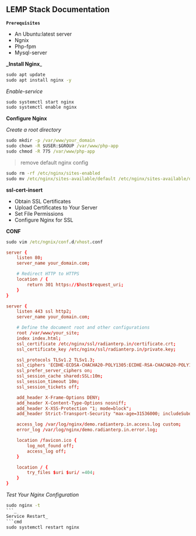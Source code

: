 ## LEMP Stack Documentation 

**`Prerequisites`**
- An Ubuntu:latest server
- Ngnix
- Php-fpm
- Mysql-server

**_Install Nginx**_

```cmd
sudo apt update
sudo apt install nginx -y
```
_Enable-service_

```cmd
sudo systemctl start nginx
sudo systemctl enable nginx
```

**Configure Nginx**

_Create a root directory_

```cmd
sudo mkdir -p /var/www/your_domain
sudo chown -R $USER:$GROUP /var/www/php-app
sudo chmod -R 775 /var/www/php-app
```

> remove default nginx config 
```cmd
sudo rm -rf /etc/nginx/sites-enabled
sudo mv /etc/nginx/sites-available/default /etc/nginx/sites-available/default.org
```
**ssl-cert-insert**

* Obtain SSL Certificates
* Upload Certificates to Your Server
* Set File Permissions
* Configure Nginx for SSL

**CONF**

```cmd
sudo vim /etc/ngnix/conf.d/vhost.conf
```
```conf
server {
    listen 80;
    server_name your_domain.com;

    # Redirect HTTP to HTTPS
    location / {
        return 301 https://$host$request_uri;
    }
}

server {
    listen 443 ssl http2;
    server_name your_domain.com;

    # Define the document root and other configurations
    root /var/www/your_site;
    index index.html;
    ssl_certificate /etc/nginx/ssl/radianterp.in/certificate.crt;
    ssl_certificate_key /etc/nginx/ssl/radianterp.in/private.key;

    ssl_protocols TLSv1.2 TLSv1.3;
    ssl_ciphers 'ECDHE-ECDSA-CHACHA20-POLY1305:ECDHE-RSA-CHACHA20-POLY1305:ECDHE-ECDSA-AES128-GCM-SHA256:ECDHE-RSA-AES128-GCM-SHA256:ECDHE-ECDSA-AES256-GCM-SHA384:ECDHE-RSA-AES256-GCM-SHA384:DHE-RSA-AES128-GCM-SHA256:DHE-RSA-AES256-GCM-SHA384';
    ssl_prefer_server_ciphers on;
    ssl_session_cache shared:SSL:10m;
    ssl_session_timeout 10m;
    ssl_session_tickets off;

    add_header X-Frame-Options DENY;
    add_header X-Content-Type-Options nosniff;
    add_header X-XSS-Protection "1; mode=block";
    add_header Strict-Transport-Security "max-age=31536000; includeSubdomains; preload" always;

    access_log /var/log/nginx/demo.radianterp.in.access.log custom;
    error_log /var/log/nginx/demo.radianterp.in.error.log;

    location /favicon.ico {
        log_not_found off;
        access_log off;
    }

    location / {
        try_files $uri $uri/ =404;
    }
}
```
_Test Your Nginx Configuration_
```cmd
sudo nginx -t
```_
Service Restart_
```cmd
sudo systemctl restart nginx
```














